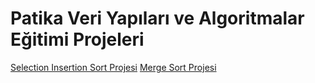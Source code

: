 # Patika Veri Yapıları ve Algoritmalar Eğitimi Projeleri

[Selection Insertion Sort Projesi](https://github.com/icane98/Patika-VeriYapilariveAlgoritmaEgitimi/blob/main/Selection-Sort-Proje.md)
[Merge Sort Projesi](https://github.com/icane98/Patika-VeriYapilariveAlgoritmaEgitimi/blob/main/Merge-Sort-Proje.md)
